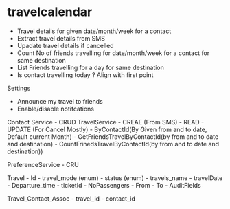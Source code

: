 # travelcalendar

-  Travel details for given date/month/week for a contact
- Extract travel details from SMS
- Upadate travel details if cancelled
- Count No of friends travelling for date/month/week for a contact for same destination
- List Friends travelling for a day for same destination
- Is contact travelling today ? Align with first point


Settings
- Announce my travel to friends
- Enable/disable notifcations


Contact Service
	- CRUD
TravelService
	- CREAE (From SMS)
	- READ
	- UPDATE (For Cancel Mostly)
	- ByContactId(By Given from and to date, Default current Month)
	- GetFriendsTravelByContactId(by from and to date and destination)
	- CountFrinedsTravelByContactId(by from and to date and destination))

PreferenceService
	- CRU


Travel
	- Id
	- travel_mode (enum)
	- status (enum)
	- travels_name
	- travelDate
	- Departure_time
	- ticketId
	- NoPassengers
	- From
	- To
	- AuditFields


Travel_Contact_Assoc
	- travel_id
	- contact_id


